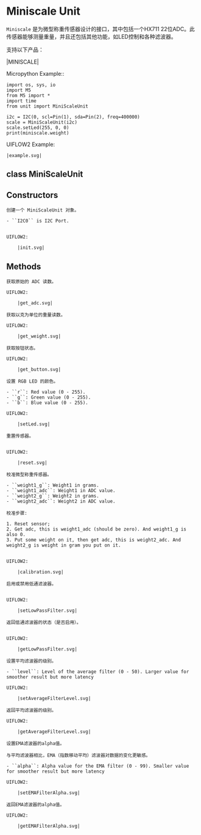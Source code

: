 # Miniscale Unit


<!-- .. include:: ../refs/unit.miniscale.ref -->

``Miniscale`` 是为微型称重传感器设计的接口，其中包括一个HX711 22位ADC。此传感器能够测量重量，并且还包括其他功能，如LED控制和各种滤波器。

支持以下产品：


|MINISCALE|              



Micropython Example::

	import os, sys, io
	import M5
	from M5 import *
	import time
	from unit import MiniScaleUnit

	i2c = I2C(0, scl=Pin(1), sda=Pin(2), freq=400000)
	scale = MiniScaleUnit(i2c)
	scale.setLed(255, 0, 0)
	print(miniscale.weight)


UIFLOW2 Example:

	|example.svg|


<!-- .. only:: builder_html -->


## class MiniScaleUnit


## Constructors


<!-- .. class:: MiniScaleUnit(i2c0) -->

	创建一个 MiniScaleUnit 对象。

	- ``I2C0`` is I2C Port.

 
	UIFLOW2:

		|init.svg|


## Methods


<!-- .. method:: MiniScaleUnit.adc -->


	获取原始的 ADC 读数。 

	UIFLOW2:

		|get_adc.svg|

<!-- .. method:: MiniScaleUnit.weight -->


	获取以克为单位的重量读数。  

	UIFLOW2:

		|get_weight.svg|


<!-- .. method:: MiniScaleUnit.button -->


	获取按钮状态。 

	UIFLOW2:

		|get_button.svg|

<!-- .. method:: MiniScaleUnit.setLed(r, g, b) -->

	设置 RGB LED 的颜色。

	- ``r``: Red value (0 - 255).
	- ``g``: Green value (0 - 255).
	- ``b``: Blue value (0 - 255).

	UIFLOW2:

		|setLed.svg|

<!-- .. method:: MiniScaleUnit.reset -->

	重置传感器。


	UIFLOW2:

		|reset.svg|

<!-- .. method:: MiniScaleUnit.calibration(weight1_g, weight1_adc, weight2_g, weight2_adc) -->

	
	校准微型称重传感器。

	- ``weight1_g``: Weight1 in grams.
	- ``weight1_adc``: Weight1 in ADC value.
	- ``weight2_g``: Weight2 in grams.
	- ``weight2_adc``: Weight2 in ADC value.

	校准步骤:

	1. Reset sensor;
	2. Get adc, this is weight1_adc (should be zero). And weight1_g is also 0.
	3. Put some weight on it, then get adc, this is weight2_adc. And weight2_g is weight in gram you put on it.


	UIFLOW2:

		|calibration.svg|

<!-- .. method:: MiniScaleUnit.setLowPassFilter(enable) -->

	启用或禁用低通滤波器。


	UIFLOW2:

		|setLowPassFilter.svg|


<!-- .. method:: MiniScaleUnit.getLowPassFilter -->

	返回低通滤波器的状态（是否启用）。


	UIFLOW2:

		|getLowPassFilter.svg|

<!-- .. method:: MiniScaleUnit.setAverageFilterLevel(level) -->

	设置平均滤波器的级别。

	- ``level``: Level of the average filter (0 - 50). Larger value for smoother result but more latency

	UIFLOW2:

		|setAverageFilterLevel.svg|

<!-- .. method:: MiniScaleUnit.getAverageFilterLevel -->

	返回平均滤波器的级别。

	UIFLOW2:

		|getAverageFilterLevel.svg|

<!-- .. method:: MiniScaleUnit.setEMAFilterAlpha(alpha) -->

	设置EMA滤波器的alpha值。

	与平均滤波器相比，EMA（指数移动平均）滤波器对数据的变化更敏感。

	- ``alpha``: Alpha value for the EMA filter (0 - 99). Smaller value for smoother result but more latency

	UIFLOW2:

		|setEMAFilterAlpha.svg|

<!-- .. method:: MiniScaleUnit.getEMAFilterAlpha -->

	返回EMA滤波器的alpha值。

	UIFLOW2:

		|getEMAFilterAlpha.svg|
